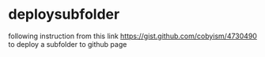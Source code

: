 # deploysubfolder

following instruction from this link https://gist.github.com/cobyism/4730490
to deploy a subfolder to github page
